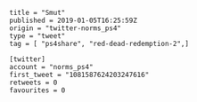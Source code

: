 ```
title = "Smut"
published = 2019-01-05T16:25:59Z
origin = "twitter-norms_ps4"
type = "tweet"
tag = [ "ps4share", "red-dead-redemption-2",]

[twitter]
account = "norms_ps4"
first_tweet = "1081587624203247616"
retweets = 0
favourites = 0
```

<p class='image'><img src='https://mnf.m17s.net/2019/01/05/DwKSNebW0AEgYfH.jpg' alt=''></p>

